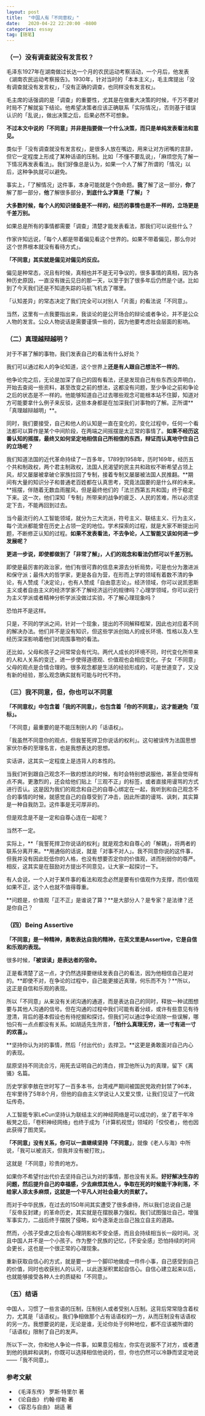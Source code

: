 ```yaml
---
layout: post
title:  "中国人有「不同意权」"
date:   2020-04-22 22:20:00 -0800
categories: essay
tag: [随笔]
---
```


### （一）没有调查就没有发言权？

毛泽东1927年在湖南做过长达一个月的农民运动考察活动，一个月后，他发表《湖南农民运动考察报告》。1930年，针对当时的「本本主义」，毛主席提出「没有调查就没有发言权」，「没有正确的调查，也同样没有发言权」。

毛主席的话强调的是「调查」的重要性，尤其是在做重大决策的时候，千万不要对时局不了解就妄下结论。他希望决策者应该正确联系「实际情况」，否则基于错误认识的「乱说」，做出决策之后，后果必然不可想象。

**不过本文中说的「不同意」并非是指要做一个什么决策，而只是单纯发表看法和意见。**

类似于「没有调查就没有发言权」，是很多人放在嘴边，用来让对方闭嘴的言辞，但它一定程度上形成了某种话语的压制。比如「不懂不要乱说」，「麻烦您先了解一下情况再发表看法」。我们好像总是认为，如果一个人了解了所谓的「情况」以后，这种争执就可以避免。

事实上，「了解情况」这件事，本身可能就是个伪命题。**我**了解了这一部分，**你**了解了那一部分，**他**了解很多部分，**到底什么才算是「了解」？**

**大多数时候，每个人的知识储备是不一样的，经历的事情也是不一样的，立场更是千差万别。**

如果总是所有的事情都需要「调查」清楚才能发表看法，那我们可以说些什么？

作家许知远说，「每个人都是带着偏见看这个世界的。如果不带着偏见，那么你对这个世界根本就没有看待方式」。

**「不同意」其实就是偏见对偏见的反应。**

偏见是种常态，况且有时候，真相也并不是无可争议的，很多事情的真相，因为各种历史原因，一直没有拨云见日的那一天，以至于到了很多年后仍然是个谜。比如到了今天我们还是不知道失踪的马航飞机去了哪里。

「认知差异」的常态决定了我们完全可以对别人「片面」的看法说「不同意」。

当然，这里有一点我要指出来，我谈论的是公开场合的辩论或者争论，并不是公众人物的发言。公众人物说话是需要谨慎一些的，因为他要考虑社会层面的影响。

### （二）真理越辩越明？

对于不甚了解的事物，我们发表自己的看法有什么好处？

我们可以通过和人的争论知道，这个世界上**还是有人跟自己想法不一样的**。

他争论完之后，无论是加深了自己的固有看法，还是发现自己有些东西没弄明白，开始去查阅一些资料，甚至改变之前的想法，这都没有问题，至少争论之前和争论之后的状态是不一样的。他能够知道自己过去哪些观念可能根本站不住脚，知道对方可能要拿什么例子来反驳，这些本身都是在加深我们对事物的了解。正所谓**「真理越辩越明」**。

同时，我们要接受，自己和他人的认知是一直在变化的，变化过程中，任何一个看法都可以算作是某个中间阶段，在两端之间摇摆是太正常的事情了。**如果不经历这番认知的摇摆，最终又如何坚定地相信自己所相信的东西，辩证而认真地守住自己的立场呢？**

我们知道法国的近代革命持续了一百多年，1789到1958年，历时169年，经历五个共和制政权，两个君主制政权，法国人民渴望的民主共和政权不断希望占领上风，却又屡屡被拿破仑家族拉回了专制，接着专制又屡屡被法国人民推翻。**期间有大量的知识分子和普通老百姓都在认真思考，究竟法国要的是什么样的未来。**摇摆，伴随着无数血雨腥风，但是最终他们的「法兰西第五共和国」终于稳定下来。这一次，他们深知「专制」所带来的战争的疲乏、人民的苦难，所以必须坚定下去，不能再回到过去。

当今最流行的人工智能领域，就分为三大流派，符号主义、联结主义、行为主义，每个流派都能曾在历史上占领一定的地位。学术探索的过程，就是大家不断提出问题，不断修正认知的过程。**如果不发表看法，不去争论，人工智能又该如何进一步发展呢？**

**更进一步说，即使都做到了「非常了解」，人们的观念和看法仍然可以千差万别。**

即使是最厉害的政治家，他们有很可靠的信息来源去分析局势，可是也分为激进派和保守派；最伟大的哲学家，更是各自为营，在形而上学的领域有着数不清的争论，有人赞成「决定论」，也有人赞成「自由意志论」。经济领域，你可以说凯恩斯主义或者自由主义的经济学家不了解经济运行的规律吗？心理学领域，你可以说行为主义学派或者精神分析学派没做过实验，不了解心理现象吗？

恐怕并不是这样。

只是，不同的学派之间，针对一个现象，提出的不同解释框架，因此也对应着不同的解决办法。他们并不是没有知识，但这些学派创始人的成长环境、性格以及人生经历深深影响着他们对周围事物的看法。

还比如，父母和孩子之间常常会有代沟。两代人成长的环境不同，时代变化所带来的人和人关系的变迁，进一步使得道德观、价值观也会相应变化。子女「不同意」父母的观点是合情合理的。很多观念都是生活的经验形成的，可是世道变了，又没有新的经验，那么观念确实就有可能与时代不符。

### （三）我不同意，但，你也可以不同意

**「不同意权」中包含着「我的不同意」，也包含着「你的不同意」，这才能避免「双标」。**

「不同意」最重要的是不能压制别人的「话语权」。

「我虽然不同意你的观点，但我誓死捍卫你说话的权利」。这句被误传为法国思想家伏尔泰的至理名言，也是我想表达的思想。

实话讲，这其实一定程度上是违背人的本性的。

当我们听到跟自己观念不一致的想法的时候，有时会特别想说服他，甚至会觉得有点不爽。更激烈的，还会给他们贴上「三观不正」的标签，或者直接用谩骂的方式进行否认。这是因为我们的观念和自己的自尊心绑定在一起，我听到和自己观念不合的事情的时候，就感觉自己的自尊受到了冲击，因此所谓的谩骂、讽刺，其实算是一种自我防卫。这件事是无可厚非的。

但是观念是不是一定和自尊心连在一起呢？

当然不一定。

实际上，**「我誓死捍卫你说话的权利」就是观念和自尊心的「解耦」，将两者的联系分离开来。**用通俗的话说，就是「对事不对人」。我不同意你说的这件事，但我并没有因此贬低你的人格，也没有想要否定你的价值观，进而削弱你的尊严。相反，这其实是在鼓励对方提出不同意见，让大家一起探讨一下。

有人会说，一个人对于某件事的看法和观念必然是要有价值观作为支撑，而价值观如果不正，这个人也就不值得尊重。

**问题是，价值观「正不正」是谁说了算？**是大部分人？是专家？是法律？还是你自己？

### （四）Being Assertive

**「不同意」是一种精神，勇敢表达自我的精神，在英文里是Assertive，它是自信和乐观的表现。**

很多时候，**「被误读」是表达者的宿命。**

正是看清楚了这一点，才仍然选择要继续发表自己的看法，因为他相信自己是对的。**即使不对，在争论的过程中，自己能更接近真理，何乐而不为？**所以，这正是自信和乐观的表现。

所以「不同意」从来没有关闭沟通的通道，而是表达自己的同时，释放一种试图想要与其他人沟通的信号。但在沟通的过程中我们可能有着分歧，或许有些意见有待澄清，背后的基本假设也有待挖掘和探讨。但我们可以通过争论消除一些误解，哪怕只有一点点都没有关系。如胡适先生所言，**「怕什么真理无穷，进一寸有进一寸的欢喜」。**

**坚持你认为对的事情，然后「付出代价」去捍卫。**这更是勇敢面对自己内心的表现。

屈原坚持不同流合污，用死去证明自己的清白，捍卫他所认为的真理，留下《离骚》名篇。

历史学家李敖在世时写了一百多本书，台湾戒严期间被国民党政府封禁了96本，在牢里待了5年8个月，但他的自由主义学说让人又爱又恨，让我们见证了一代政坛传奇。

人工智能专家LeCun坚持认为联结主义的神经网络是可以成功的，坐了若干年冷板凳之后，「卷积神经网络」也终于成为「计算机视觉」领域的「佼佼者」，他也因此获得了图灵奖。

**「不同意」没有关系，你可以一直继续坚持「不同意」**，就像《老人与海》中所说，「我可以被消灭，但我并没有被打败」。

这就是「不同意」珍贵的地方。

如果你不希望付出代价去坚持自己认为对的事情，那也没有关系。**好好解决生存的问题，然后提升自己的幸福感，少去麻烦其他人，争取在死的时候能干净利落，不给家人添太多麻烦，这就是一个平凡人对社会最大的贡献了。**

而对于中华民族，在过去的150年间其实遭受了很多虐待，所以我们总说自己是「反帝反封建」的革命历史，其实就是在摆脱暴力强权。我们试图强壮自己，增强军事实力，二战后终于摆脱了侵略，如今逐渐走出自己独立自主的道路。

然而，小孩子受虐之后会有心理阴影和不安全感，而且会持续相当长一段时间。况且中国人并不是一个小孩子。作为整个民族的记忆，[不安全感」恐怕持续的时间会更长，这也是一个很正常的心理现象。

重新获取自信心的方式，就是要一步一个脚印地做成一件件小事，自己感受到自己的价值，同时也收获别人的认可，以此逐渐积累起自信心。自信心建立起来以后，也就能够接受各种人士的质疑和「不同意」。

### （五）结语

中国人，习惯了一些言语的压制，压制别人或者受别人压制。这背后常常隐含着权力，尤其是「话语权」。我们争相做那个占有话语权的一方，从而压制没有话语权的另一方。我想要说的是，无论是谁，无论你处于何种地位，都不应该被所谓的「话语权」限制了自己的发声。

所以下一次，你和他人争论一件事，如果意见相左，你实在说服不了对方，或者遭到他的挑衅和讽刺，你既可以选择相信他说的，但，你也仍然可以冷静而坚定地说——「我不同意」。

### 参考文献

- 《毛泽东传》 罗斯·特里尔 著
- 《论自由》 约翰·缪勒 著
- 《容忍与自由》 胡适 著
